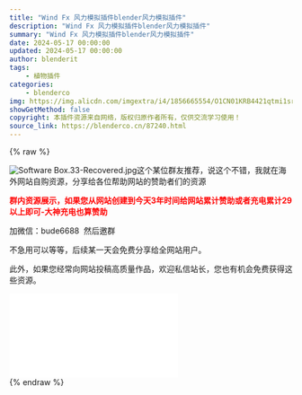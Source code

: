 ```yaml
---
title: "Wind Fx 风力模拟插件blender风力模拟插件"
description: "Wind Fx 风力模拟插件blender风力模拟插件"
summary: "Wind Fx 风力模拟插件blender风力模拟插件"
date: 2024-05-17 00:00:00
updated: 2024-05-17 00:00:00
author: blenderit
tags: 
    - 植物插件
categories:
    - blenderco
img: https://img.alicdn.com/imgextra/i4/1856665554/O1CN01KRB4421qtmi1srI5Z_!!1856665554.jpg
showGetMethod: false
copyright: 本插件资源来自网络，版权归原作者所有，仅供交流学习使用！
source_link: https://blenderco.cn/87240.html
---
```


{% raw %}
<p><img src="https://img.alicdn.com/imgextra/i4/1856665554/O1CN01KRB4421qtmi1srI5Z_!!1856665554.jpg" alt="Software Box.33-Recovered.jpg">这个某位群友推荐，说这个不错，我就在海外网站自购资源，分享给各位帮助网站的赞助者们的资源</p><p><span style="color: #ff0000;"><strong>群内资源展示，如果您从网站创建到今天3年时间给网站累计赞助或者充电累计29以上即可-大神充电也算赞助</strong></span></p><p>加微信：bude6688  然后邀群</p><p>不急用可以等等，后续某一天会免费分享给全网站用户。</p><div class="flex flex-grow flex-col max-w-full">
<div class="min-h-[20px] text-message flex flex-col items-start whitespace-pre-wrap break-words [.text-message+&amp;]:mt-5 juice:w-full juice:items-end overflow-x-auto gap-2" dir="auto" data-message-author-role="assistant" data-message-id="c7807b2b-2ff4-4780-b6b0-9f2687626cf8">
<div class="flex w-full flex-col gap-1 juice:empty:hidden juice:first:pt-[3px]">
<div class="markdown prose w-full break-words dark:prose-invert dark">
<p>此外，如果您经常向网站投稿高质量作品，欢迎私信站长，您也有机会免费获得这些资源。</p>
</div>
</div>
</div>
</div><div id="external-video-848f3190c0" class="external-video"><iframe frameborder="0" src="//player.bilibili.com/player.html?isOutside=true&amp;aid=1104212518&amp;bvid=BV16w4m1X71D&amp;cid=1533946293&amp;p=1" allowfullscreen="true"></iframe></div>
<div style="display: none">blenderco</div>
{% endraw %}